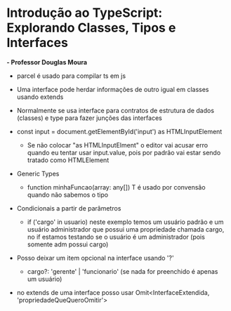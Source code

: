 # Introdução ao TypeScript: Explorando Classes, Tipos e Interfaces
**- Professor Douglas Moura**

- parcel é usado para compilar ts em js

- Uma interface pode herdar informações de outro igual em classes usando extends

- Normalmente se usa interface para contratos de estrutura de dados (classes) e type para fazer junções das interfaces

- const input = document.getElementById('input') as HTMLInputElement
  - Se não colocar "as HTMLInputElment" o editor vai acusar erro quando eu tentar usar input.value, pois por padrão vai estar sendo tratado como HTMLElement 

- Generic Types
  - function minhaFuncao<T>(array: any[])  T é usado por convensão quando não sabemos o tipo

- Condicionais a partir de parâmetros
  - if ('cargo' in usuario) neste exemplo temos um usuário padrão e um usuário administrador que possui uma propriedade chamada cargo, no if estamos testando se o usuário é um administrador (pois somente adm possui cargo)

- Posso deixar um item opcional na interface usando '?'
  - cargo?: 'gerente' | 'funcionario' (se nada for preenchido é apenas um usuário)

- no extends de uma interface posso usar Omit<InterfaceExtendida, 'propriedadeQueQueroOmitir'>
